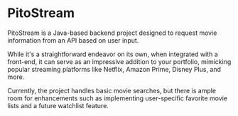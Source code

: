 # PitoStream

PitoStream is a Java-based backend project designed to request movie information from an API based on user input.

While it's a straightforward endeavor on its own, when integrated with a front-end, it can serve as an impressive addition to your portfolio, mimicking popular streaming platforms like Netflix, Amazon Prime, Disney Plus, and more.

Currently, the project handles basic movie searches, but there is ample room for enhancements such as implementing user-specific favorite movie lists and a future watchlist feature.
